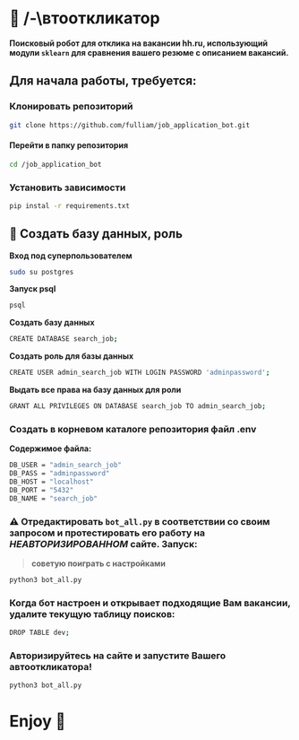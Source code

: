 # 🐊 /-\втооткликатор 

**Поисковый робот для отклика на вакансии hh.ru, использующий модули `sklearn` для сравнения вашего резюме с описанием вакансий.**

## Для начала работы, требуется:

### Клонировать репозиторий  
```bash
git clone https://github.com/fulliam/job_application_bot.git
```
#### Перейти в папку репозитория  
```bash
cd /job_application_bot
```
### Установить зависимости  
```bash
pip instal -r requirements.txt
```

## 📂 Создать базу данных, роль 
**Вход под суперпользователем**  
```bash
sudo su postgres
```
**Запуск psql**  
```bash
psql
```
**Создать базу данных**  
```bash
CREATE DATABASE search_job;
```
**Создать роль для базы данных**  
```bash
CREATE USER admin_search_job WITH LOGIN PASSWORD 'adminpassword';
```
**Выдать все права на базу данных для роли**  
```bash
GRANT ALL PRIVILEGES ON DATABASE search_job TO admin_search_job;
```

### Создать в корневом каталоге репозитория файл .env  
**Содержимое файла:**  
```bash
DB_USER = "admin_search_job"
DB_PASS = "adminpassword"
DB_HOST = "localhost"
DB_PORT = "5432"
DB_NAME = "search_job"
```

### ⚠️ Отредактировать `bot_all.py` в соответствии со своим запросом и протестировать его работу на *НЕАВТОРИЗИРОВАННОМ* сайте.   Запуск:
>**советую поиграть с настройками**
```bash
python3 bot_all.py
```
### Когда бот настроен и открывает подходящие Вам вакансии, удалите текущую таблицу поисков:
```bash
DROP TABLE dev;
```
### Авторизируйтесь на сайте и запустите Вашего автооткликатора!
```bash
python3 bot_all.py
```

#  Enjoy 🥳